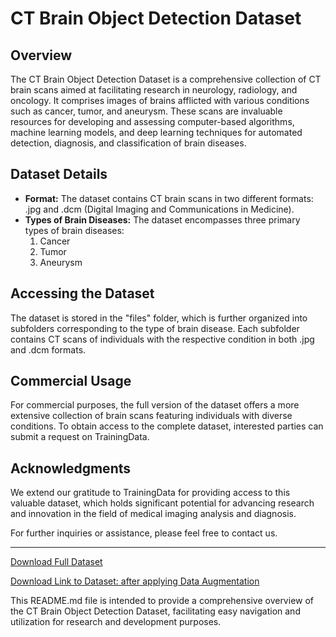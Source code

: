 # CT Brain Object Detection Dataset

## Overview
The CT Brain Object Detection Dataset is a comprehensive collection of CT brain scans aimed at facilitating research in neurology, radiology, and oncology. It comprises images of brains afflicted with various conditions such as cancer, tumor, and aneurysm. These scans are invaluable resources for developing and assessing computer-based algorithms, machine learning models, and deep learning techniques for automated detection, diagnosis, and classification of brain diseases.

## Dataset Details
- **Format:** The dataset contains CT brain scans in two different formats: .jpg and .dcm (Digital Imaging and Communications in Medicine).
- **Types of Brain Diseases:** The dataset encompasses three primary types of brain diseases:
  1. Cancer
  2. Tumor
  3. Aneurysm

## Accessing the Dataset
The dataset is stored in the "files" folder, which is further organized into subfolders corresponding to the type of brain disease. Each subfolder contains CT scans of individuals with the respective condition in both .jpg and .dcm formats.


## Commercial Usage
For commercial purposes, the full version of the dataset offers a more extensive collection of brain scans featuring individuals with diverse conditions. To obtain access to the complete dataset, interested parties can submit a request on TrainingData.

## Acknowledgments
We extend our gratitude to TrainingData for providing access to this valuable dataset, which holds significant potential for advancing research and innovation in the field of medical imaging analysis and diagnosis.

For further inquiries or assistance, please feel free to contact us.

---

[Download Full Dataset](https://www.kaggle.com/datasets/trainingdatapro/computed-tomography-ct-of-the-brain)

[Download Link to Dataset: after applying Data Augmentation](https://www.kaggle.com/datasets/sangemjayaprakash/gssoc-ct-augumented-ds)

This README.md file is intended to provide a comprehensive overview of the CT Brain Object Detection Dataset, facilitating easy navigation and utilization for research and development purposes.
